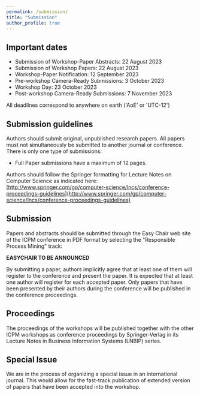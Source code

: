 ```yaml
---
permalink: /submission/
title: "Submission"
author_profile: true
---
```


## Important dates

* Submission of Workshop-Paper Abstracts: 22 August 2023
* Submission of Workshop Papers: 22 August 2023
* Workshop-Paper Notification: 12 September 2023
* Pre-workshop Camera-Ready Submissions: 3 October 2023
* Workshop Day: 23 October 2023
* Post-workshop Camera-Ready Submissions: 7 November 2023

All deadlines correspond to anywhere on earth ('AoE' or 'UTC-12')

## Submission guidelines
Authors should submit original, unpublished research papers. All papers must not simultaneously be submitted to another journal or conference. There is only one type of submissions:

* Full Paper submissions have a maximum of 12 pages.

Authors should follow the Springer formatting for Lecture Notes on Computer Science as indicated here:
[http://www.springer.com/gp/computer-science/lncs/conference-proceedings-guidelines](http://www.springer.com/gp/computer-science/lncs/conference-proceedings-guidelines)

## Submission
Papers and abstracts should be submitted through the Easy Chair web site of the ICPM conference in PDF format by selecting the "Responsible Process Mining" track:

**EASYCHAIR TO BE ANNOUNCED**

By submitting a paper, authors implicitly agree that at least one of them will register to the conference and present the paper. It is expected that at least one author will register for each accepted paper. Only papers that have been presented by their authors during the conference will be published in the conference proceedings.

## Proceedings
The proceedings of the workshops will be published together with the other ICPM workshops as conference proceedings by Springer-Verlag in its Lecture Notes in Business Information Systems (LNBIP) series.

## Special Issue
We are in the process of organizing a special issue in an international journal. This would allow for the fast-track publication of extended version of papers that have been accepted into the workshop.
